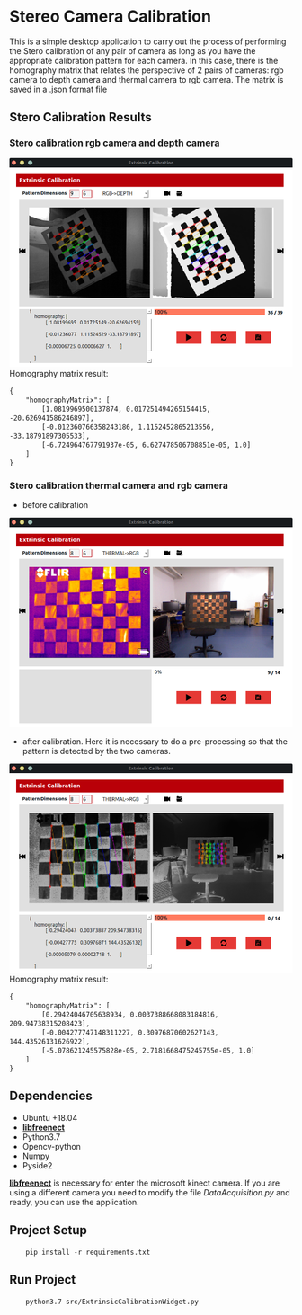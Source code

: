 # **Stereo Camera Calibration**

This is a simple desktop application to carry out the process of performing the Stero calibration of any pair of camera as long as you have the appropriate calibration pattern for each camera. In this case, there is the homography matrix that relates the perspective of 2 pairs of cameras: rgb camera to depth camera and thermal camera to rgb camera. The matrix is saved in a .json format file

## Stero Calibration Results

### Stero calibration rgb camera and depth camera
![rgb-depth calibration](public/images/extrinsicRgbDepth.png)
Homography matrix result:
```
{
    "homographyMatrix": [
        [1.0819969500137874, 0.017251494265154415, -20.626941586246897],
        [-0.012360766358243186, 1.1152452865213556, -33.18791897305533],
        [-6.724964767791937e-05, 6.627478506708851e-05, 1.0]
    ]
}
```
### Stero calibration thermal camera and rgb camera
* before calibration

![thermal-rgb calibration](public/images/extrinsicThermalRgb.png)
* after calibration.
Here it is necessary to do a pre-processing so that the pattern is detected by the two cameras.

![thermal-rgb calibration](public/images/extrinsicThermalRgb2.png)
Homography matrix result:
```
{
    "homographyMatrix": [
        [0.29424046705638934, 0.0037388668083184816, 209.94738315208423],
        [-0.004277747148311227, 0.30976870602627143, 144.43526131626922],
        [-5.078621245575828e-05, 2.7181668475245755e-05, 1.0]
    ]
}
```

## Dependencies

* Ubuntu +18.04
* **[libfreenect](https://github.com/OpenKinect/libfreenect)**
* Python3.7
* Opencv-python
* Numpy
* Pyside2

**[libfreenect](https://github.com/OpenKinect/libfreenect)** is necessary for enter the microsoft kinect camera. If you are using a different camera you need to modify the file *DataAcquisition.py* and ready, you can use the application.

## Project Setup
```
    pip install -r requirements.txt
```
## Run Project
```
    python3.7 src/ExtrinsicCalibrationWidget.py
```

